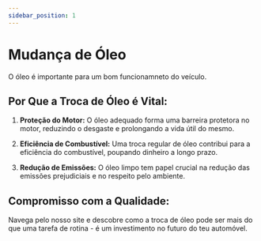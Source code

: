 ```yaml
---
sidebar_position: 1
---
```


# Mudança de Óleo

O óleo é importante para um bom funcionamneto do veículo.

## **Por Que a Troca de Óleo é Vital:**

1. **Proteção do Motor:**
O óleo adequado forma uma barreira protetora no motor, reduzindo o desgaste e prolongando a vida útil do mesmo.

2. **Eficiência de Combustível:**
Uma troca regular de óleo contribui para a eficiência do combustível, poupando dinheiro a longo prazo.

3. **Redução de Emissões:**
O óleo limpo tem papel crucial na redução das emissões prejudiciais e no respeito pelo ambiente.

## **Compromisso com a Qualidade:**

Navega pelo nosso site e descobre como a troca de óleo pode ser mais do que uma tarefa de rotina - é um investimento no futuro do teu automóvel.
